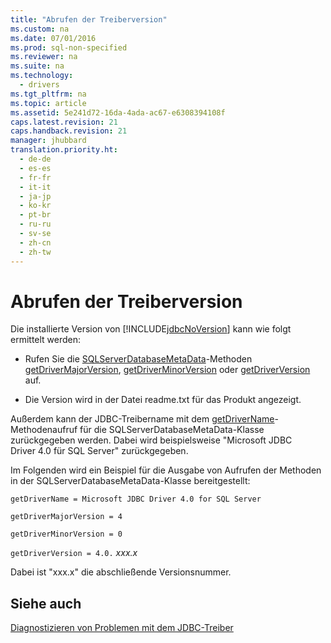 ```yaml
---
title: "Abrufen der Treiberversion"
ms.custom: na
ms.date: 07/01/2016
ms.prod: sql-non-specified
ms.reviewer: na
ms.suite: na
ms.technology: 
  - drivers
ms.tgt_pltfrm: na
ms.topic: article
ms.assetid: 5e241d72-16da-4ada-ac67-e6308394108f
caps.latest.revision: 21
caps.handback.revision: 21
manager: jhubbard
translation.priority.ht: 
  - de-de
  - es-es
  - fr-fr
  - it-it
  - ja-jp
  - ko-kr
  - pt-br
  - ru-ru
  - sv-se
  - zh-cn
  - zh-tw
---
```

# Abrufen der Treiberversion
  Die installierte Version von [!INCLUDE[jdbcNoVersion](../content/includes/jdbcNoVersion_md.md)] kann wie folgt ermittelt werden:  
  
-   Rufen Sie die [SQLServerDatabaseMetaData](../content/SQLServerDatabaseMetaData-Class.md)\-Methoden [getDriverMajorVersion](../content/getDriverMajorVersion-Method--SQLServerDatabaseMetaData-.md), [getDriverMinorVersion](../content/getDriverMinorVersion-Method--SQLServerDatabaseMetaData-.md) oder [getDriverVersion](../content/getDriverVersion-Method--SQLServerDatabaseMetaData-.md) auf.  
  
-   Die Version wird in der Datei readme.txt für das Produkt angezeigt.  
  
 Außerdem kann der JDBC\-Treibername mit dem [getDriverName](../content/getDriverName-Method--SQLServerDatabaseMetaData-.md)\-Methodenaufruf für die SQLServerDatabaseMetaData\-Klasse zurückgegeben werden. Dabei wird beispielsweise "Microsoft JDBC Driver 4.0 für SQL Server" zurückgegeben.  
  
 Im Folgenden wird ein Beispiel für die Ausgabe von Aufrufen der Methoden in der SQLServerDatabaseMetaData\-Klasse bereitgestellt:  
  
 `getDriverName = Microsoft JDBC Driver 4.0 for SQL Server`  
  
 `getDriverMajorVersion = 4`  
  
 `getDriverMinorVersion = 0`  
  
 `getDriverVersion = 4.0.` *xxx.x*  
  
 Dabei ist "xxx.x" die abschließende Versionsnummer.  
  
## Siehe auch  
 [Diagnostizieren von Problemen mit dem JDBC-Treiber](../content/Diagnosing-Problems-with-the-JDBC-Driver.md)  
  
  